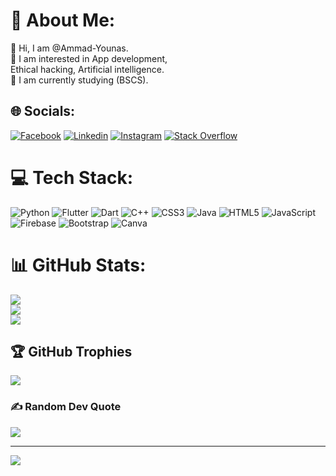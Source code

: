# 💫 About Me:
👋 Hi, I am @Ammad-Younas.<br>👀 I am interested in App development,<br>Ethical hacking, Artificial intelligence.<br>🌱 I am currently studying (BSCS).


## 🌐 Socials:
[![Facebook](https://img.shields.io/badge/Facebook-%231877F2.svg?logo=Facebook&logoColor=white)](https://facebook.com/ammad.younas.000) [![Linkedin](https://img.shields.io/badge/Linkedin-0077B5?logo=linkedin&logoColor=white)](https://linkedin.com/in/ammad-younas) [![Instagram](https://img.shields.io/badge/Instagram-%23E4405F.svg?logo=Instagram&logoColor=white)](https://instagram.com/_ammad_younas_) [![Stack Overflow](https://img.shields.io/badge/-Stackoverflow-FE7A16?logo=stack-overflow&logoColor=white)](https://stackoverflow.com/users/19278053)

# 💻 Tech Stack:
![Python](https://img.shields.io/badge/python-3670A0?style=plastic&logo=python&logoColor=ffdd54) ![Flutter](https://img.shields.io/badge/Flutter-%2302569B.svg?style=plastic&logo=Flutter&logoColor=white) ![Dart](https://img.shields.io/badge/dart-%230175C2.svg?style=plastic&logo=dart&logoColor=white) ![C++](https://img.shields.io/badge/c++-%2300599C.svg?style=plastic&logo=c%2B%2B&logoColor=white) ![CSS3](https://img.shields.io/badge/css3-%231572B6.svg?style=plastic&logo=css3&logoColor=white) ![Java](https://img.shields.io/badge/java-%23ED8B00.svg?style=plastic&logo=java&logoColor=white) ![HTML5](https://img.shields.io/badge/html5-%23E34F26.svg?style=plastic&logo=html5&logoColor=white) ![JavaScript](https://img.shields.io/badge/javascript-%23323330.svg?style=plastic&logo=javascript&logoColor=%23F7DF1E) ![Firebase](https://img.shields.io/badge/firebase-%23039BE5.svg?style=plastic&logo=firebase) ![Bootstrap](https://img.shields.io/badge/bootstrap-%23563D7C.svg?style=plastic&logo=bootstrap&logoColor=white) ![Canva](https://img.shields.io/badge/Canva-%2300C4CC.svg?style=plastic&logo=Canva&logoColor=white)
# 📊 GitHub Stats:
![](https://github-readme-stats.vercel.app/api?username=Ammad-Younas&theme=dark&hide_border=true&include_all_commits=true&count_private=false)<br/>
![](https://github-readme-streak-stats.herokuapp.com/?user=Ammad-Younas&theme=dark&hide_border=true)<br/>
![](https://github-readme-stats.vercel.app/api/top-langs/?username=Ammad-Younas&theme=dark&hide_border=true&include_all_commits=true&count_private=false&layout=compact)

## 🏆 GitHub Trophies
![](https://github-profile-trophy.vercel.app/?username=Ammad-Younas&theme=radical&no-frame=false&no-bg=false&margin-w=4)

### ✍️ Random Dev Quote
![](https://quotes-github-readme.vercel.app/api?type=horizontal&theme=radical)

---
[![](https://visitcount.itsvg.in/api?id=Ammad-Younas&icon=0&color=0)](https://visitcount.itsvg.in)

